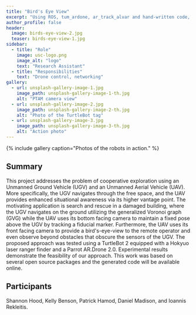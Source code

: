 ```yaml
---
title: "Bird's Eye View"
excerpt: "Using ROS, tum_ardone, ar_track_alvar and hand-written code, a TurtleBot 2 and an AR.Drone Parrot 2.0 team up to explore and map the surrounding environment."
author_profile: false
header:
  image: birds-eye-view-2.jpg
  teaser: birds-eye-view-1.jpg
sidebar:
  - title: "Role"
    image: usc-logo.png
    image_alt: "logo"
    text: "Research Assistant"
  - title: "Responsibilities"
    text: "Drone control, networking"
gallery:
  - url: unsplash-gallery-image-1.jpg
    image_path: unsplash-gallery-image-1-th.jpg
    alt: "PTAM camera view"
  - url: unsplash-gallery-image-2.jpg
    image_path: unsplash-gallery-image-2-th.jpg
    alt: "Photo of the TurtleBot tag"
  - url: unsplash-gallery-image-3.jpg
    image_path: unsplash-gallery-image-3-th.jpg
    alt: "Action photo"
---
```


{% include gallery caption="Photos of the robots in action." %}

<h2>Summary</h2>
This project addresses the problem of cooperative exploration using an Unmanned Ground Vehicle (UGV) and an Unmanned Aerial Vehicle (UAV). More specifically, the UGV navigates through the free space, and the UAV provides enhanced situational awareness via its higher vantage point. The motivating application is search and rescue in a damaged building, where the UGV navigates on the ground utilizing the generalized Voronoi graph (GVG) while the UAV uses its bottom facing camera to maintain a fixed pose above the UGV by tracking a fiducial marker. Furthermore, the UAV uses its front facing camera to provide a bird's-eye-view to the remote operator and even observe beyond obstacles that obscure the sensors of the UGV. The proposed approach was tested using a TurtleBot 2 equipped with a Hokyuo laser ranger finder and a Parrot AR.Drone 2.0. Experimental results demonstrate the feasibility of our approach. This work was based on several open source packages and the generated code will be available online.

<!--<h2>Additional Information</h2>-->


<h2>Participants</h2>

Shannon Hood, Kelly Benson, Patrick Hamod, Daniel Madison, and Ioannis Rekleitis.